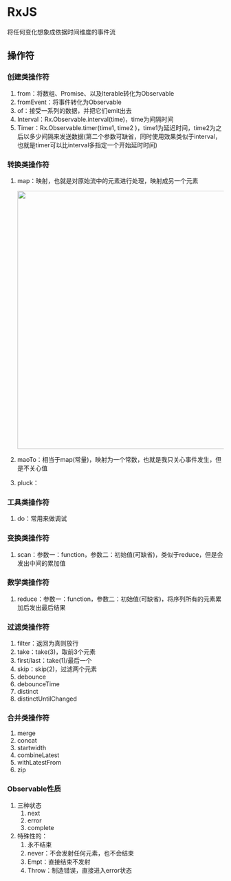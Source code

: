 # RxJS

将任何变化想象成依据时间维度的事件流

## 操作符

### 创建类操作符

1. from：将数组、Promise、以及Iterable转化为Observable
2. fromEvent：将事件转化为Observable
3. of：接受一系列的数据，并把它们emit出去
4. Interval：Rx.Observable.interval(time)，time为间隔时间
5. Timer：Rx.Observable.timer(time1, time2 )，time1为延迟时间，time2为之后以多少间隔来发送数据(第二个参数可缺省，同时使用效果类似于interval，也就是timer可以比interval多指定一个开始延时时间)

### 转换类操作符

1. map：映射，也就是对原始流中的元素进行处理，映射成另一个元素

   <img src="/Users/anitacao/Library/Application%20Support/typora-user-images/image-20181026234328554.png" width="600">

2. maoTo：相当于map(常量)，映射为一个常数，也就是我只关心事件发生，但是不关心值

3. pluck：

### 工具类操作符

1. do：常用来做调试

### 变换类操作符

1. scan：参数一：function，参数二：初始值(可缺省)，类似于reduce，但是会发出中间的累加值

### 数学类操作符

1. reduce：参数一：function，参数二：初始值(可缺省)，将序列所有的元素累加后发出最后结果

### 过滤类操作符

1. filter：返回为真则放行
2. take：take(3)，取前3个元素
3. first/last：take(1)/最后一个
4. skip：skip(2)，过滤两个元素
5. debounce
6. debounceTime
7. distinct
8. distinctUntilChanged

### 合并类操作符

1. merge
2. concat
3. startwidth
4. combineLatest
5. withLatestFrom
6. zip

### Observable性质

1. 三种状态
   1. next
   2. error
   3. complete
2. 特殊性的：
   1. 永不结束
   2. never：不会发射任何元素，也不会结束
   3. Empt：直接结束不发射
   4. Throw：制造错误，直接进入error状态